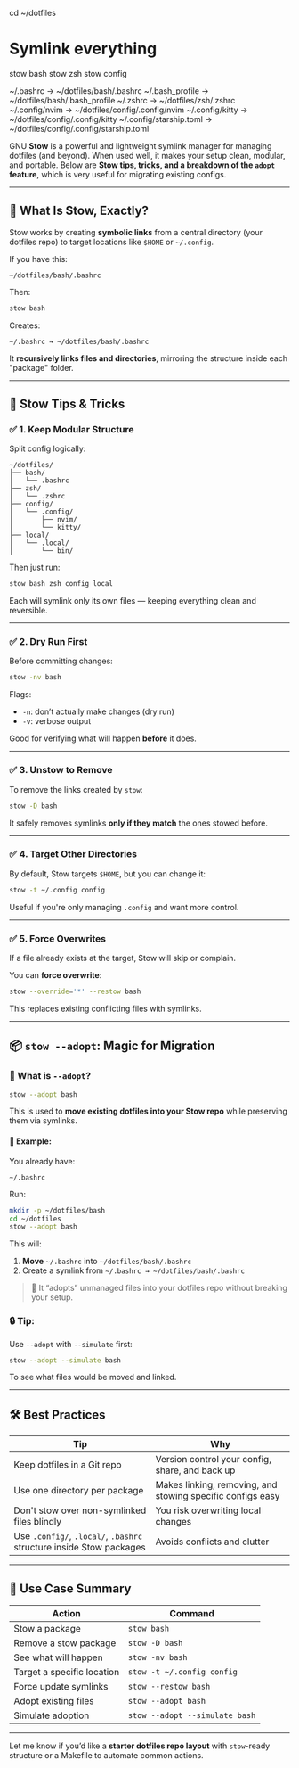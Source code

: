 
cd ~/dotfiles

# Symlink everything
stow bash
stow zsh
stow config

~/.bashrc              -> ~/dotfiles/bash/.bashrc
~/.bash_profile        -> ~/dotfiles/bash/.bash_profile
~/.zshrc               -> ~/dotfiles/zsh/.zshrc
~/.config/nvim         -> ~/dotfiles/config/.config/nvim
~/.config/kitty        -> ~/dotfiles/config/.config/kitty
~/.config/starship.toml -> ~/dotfiles/config/.config/starship.toml


GNU **Stow** is a powerful and lightweight symlink manager for managing dotfiles (and beyond). When used well, it makes your setup clean, modular, and portable. Below are **Stow tips, tricks, and a breakdown of the `adopt` feature**, which is very useful for migrating existing configs.

---

## 🧠 **What Is Stow, Exactly?**

Stow works by creating **symbolic links** from a central directory (your dotfiles repo) to target locations like `$HOME` or `~/.config`.

If you have this:

```
~/dotfiles/bash/.bashrc
```

Then:

```bash
stow bash
```

Creates:

```
~/.bashrc → ~/dotfiles/bash/.bashrc
```

It **recursively links files and directories**, mirroring the structure inside each "package" folder.

---

## 🚀 Stow Tips & Tricks

### ✅ 1. **Keep Modular Structure**

Split config logically:

```
~/dotfiles/
├── bash/
│   └── .bashrc
├── zsh/
│   └── .zshrc
├── config/
│   └── .config/
│       ├── nvim/
│       └── kitty/
├── local/
│   └── .local/
│       └── bin/
```

Then just run:

```bash
stow bash zsh config local
```

Each will symlink only its own files — keeping everything clean and reversible.

---

### ✅ 2. **Dry Run First**

Before committing changes:

```bash
stow -nv bash
```

Flags:

* `-n`: don’t actually make changes (dry run)
* `-v`: verbose output

Good for verifying what will happen **before** it does.

---

### ✅ 3. **Unstow to Remove**

To remove the links created by `stow`:

```bash
stow -D bash
```

It safely removes symlinks **only if they match** the ones stowed before.

---

### ✅ 4. **Target Other Directories**

By default, Stow targets `$HOME`, but you can change it:

```bash
stow -t ~/.config config
```

Useful if you're only managing `.config` and want more control.

---

### ✅ 5. **Force Overwrites**

If a file already exists at the target, Stow will skip or complain.

You can **force overwrite**:

```bash
stow --override='*' --restow bash
```

This replaces existing conflicting files with symlinks.

---

## 📦 `stow --adopt`: Magic for Migration

### 🧩 What is `--adopt`?

```bash
stow --adopt bash
```

This is used to **move existing dotfiles into your Stow repo** while preserving them via symlinks.

#### 🔁 Example:

You already have:

```
~/.bashrc
```

Run:

```bash
mkdir -p ~/dotfiles/bash
cd ~/dotfiles
stow --adopt bash
```

This will:

1. **Move** `~/.bashrc` into `~/dotfiles/bash/.bashrc`
2. Create a symlink from `~/.bashrc → ~/dotfiles/bash/.bashrc`

> 🧠 It “adopts” unmanaged files into your dotfiles repo without breaking your setup.

### 🔒 Tip:

Use `--adopt` with `--simulate` first:

```bash
stow --adopt --simulate bash
```

To see what files would be moved and linked.

---

## 🛠 Best Practices

| Tip                                                                 | Why                                                        |
| ------------------------------------------------------------------- | ---------------------------------------------------------- |
| Keep dotfiles in a Git repo                                         | Version control your config, share, and back up            |
| Use one directory per package                                       | Makes linking, removing, and stowing specific configs easy |
| Don't stow over non-symlinked files blindly                         | You risk overwriting local changes                         |
| Use `.config/`, `.local/`, `.bashrc` structure inside Stow packages | Avoids conflicts and clutter                               |

---

## 🔁 Use Case Summary

| Action                     | Command                        |
| -------------------------- | ------------------------------ |
| Stow a package             | `stow bash`                    |
| Remove a stow package      | `stow -D bash`                 |
| See what will happen       | `stow -nv bash`                |
| Target a specific location | `stow -t ~/.config config`     |
| Force update symlinks      | `stow --restow bash`           |
| Adopt existing files       | `stow --adopt bash`            |
| Simulate adoption          | `stow --adopt --simulate bash` |

---

Let me know if you’d like a **starter dotfiles repo layout** with `stow`-ready structure or a Makefile to automate common actions.
